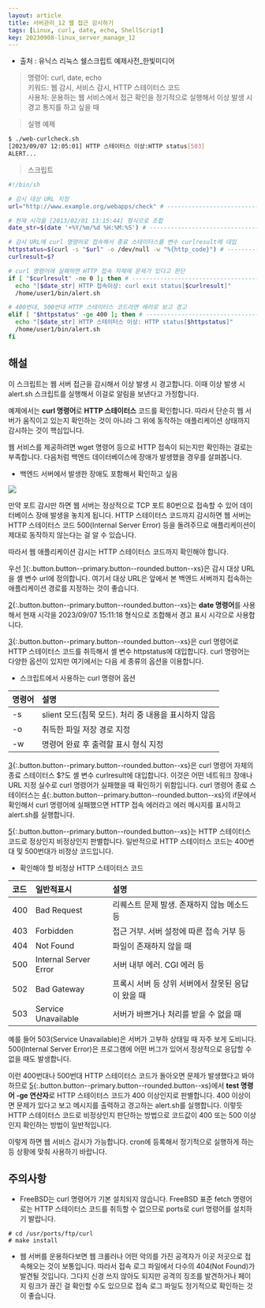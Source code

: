 ```yaml
---
layout: article
title: 서버관리_12 웹 접근 감시하기
tags: [Linux, curl, date, echo, ShellScript]
key: 20230908-linux_server_manage_12
---
```


- 출처 : 유닉스 리눅스 쉘스크립트 예제사전_한빛미디어  

> 명령어: curl, date, echo  
> 키워드: 웹 감시, 서비스 감시, HTTP 스테이터스 코드   
> 사용처: 운용하는 웹 서비스에서 접근 확인을 정기적으로 실행해서 이상 발생 시 경고 통지를 하고 싶을 때  

> 실행 예제  

```bash
$ ./web-curlcheck.sh
[2023/09/07 12:05:01] HTTP 스테이터스 이상:HTTP status[503]
ALERT...
```

> 스크립트

```bash
#!/bin/sh

# 감시 대상 URL 지정
url="http://www.example.org/webapps/check" # -------------------------------- 1

# 현재 시각을 [2013/02/01 13:15:44] 형식으로 조합
date_str=$(date '+%Y/%m/%d %H:%M:%S') # ------------------------------------- 2

# 감시 URL에 curl 명령어로 접속해서 종료 스테이터스를 변수 curlresult에 대입
httpstatus=$(curl -s "$url" -o /dev/null -w "%{http_code}") # --------------- 3
curlresult=$?

# curl 명령어에 실패하면 HTTP 접속 자체에 문제가 있다고 판단
if [ "$curlresult" -ne 0 ]; then # ------------------------------------------ 4
  echo "[$date_str] HTTP 접속이상: curl exit status[$curlresult]"
  /home/user1/bin/alert.sh

# 400번대, 500번대 HTTP 스테이터스 코드라면 에러로 보고 경고
elif [ "$httpstatus" -ge 400 ]; then # -------------------------------------- 5
  echo "[$date_str] HTTP 스테이터스 이상: HTTP status[$httpstatus]"
  /home/user1/bin/alert.sh
fi

```

## **해설**

이 스크립트는 웹 서버 접근을 감시해서 이상 발생 시 경고합니다. 이때 이상 발생 시 alert.sh 스크립트를 실행해서 이걸로 알림을 보낸다고 가정합니다.

예제에서는 **curl 명령어**로 **HTTP 스테이터스** 코드를 확인합니다. 따라서 단순히 웹 서버가 움직이고 있는지 확인하는 것이 아니라 그 위에 동작하는 애플리케이션 상태까지 감시하는 것이 핵심입니다.

웹 서비스를 제공하려면 wget 명령어 등으로 HTTP 접속이 되는지만 확인하는 걸로는 부족합니다. 다음처럼 백엔드 데이터베이스에 장애가 발생했을 경우를 살펴봅니다.

 - 백엔드 서버에서 발생한 장애도 포함해서 확인하고 싶음
 
<img src='http://drive.google.com/uc?export=view&id=1E9iI8CniZRsHicixDE3Dy8rxg4t7jPsZ' /><br>

만약 포트 감시만 하면 웹 서버는 정상적으로 TCP 포트 80번으로 접속할 수 있어 데이터베이스 장애 발생을 놓치게 됩니다. HTTP 스테이터스 코드까지 감시하면 웹 서버는 HTTP 스테이터스 코드 500(Internal Server Error) 등을 돌려주므로 애플리케이션이 제대로 동작하지 않는다는 걸 알 수 있습니다.

따라서 웹 애플리케이션 감시는 HTTP 스테이터스 코드까지 확인해야 합니다.

우선 [1](#){:.button.button--primary.button--rounded.button--xs}은 감시 대상 URL을 셸 변수 url에 정의합니다. 여기서 대상 URL은 앞에서 본 백엔드 서버까지 접속하는 애플리케이션 경로를 지정하는 것이 좋습니다.

[2](#){:.button.button--primary.button--rounded.button--xs}는 **date 명령어**를 사용해서 현재 시각을 2023/09/07 15:11:18 형식으로 조합해서 경고 표시 시각으로 사용합니다.

[3](#){:.button.button--primary.button--rounded.button--xs}은 curl 명령어로 HTTP 스테이터스 코드를 취득해서 셸 변수 httpstatus에 대입합니다. curl 명령어는 다양한 옵션이 있지만 여기에서는 다음 세 종류의 옵션을 이용합니다.

- 스크립트에서 사용하는 curl 명령어 옵션

|명령어|설명|
|:----|:---|
|-s|slient 모드(침묵 모드). 처리 중 내용을 표시하지 않음|
|-o|취득한 파일 저장 경로 지정|
|-w|명령어 완료 후 출력할 표시 형식 지정|

[3](#){:.button.button--primary.button--rounded.button--xs}은 curl 명령어 자체의 종료 스테이터스 $?도 셸 변수 curlresult에 대입합니다. 이것은 어떤 네트워크 장애나 URL 지정 실수로 curl 명령어가 실패했을 때 확인하기 위함입니다. curl 명령어 종료 스테이터스는 [4](#){:.button.button--primary.button--rounded.button--xs}의 if문에서 확인해서 curl 명령어에 실패했으면 HTTP 접속 에러라고 에러 메시지를 표시하고 alert.sh를 실행합니다.

[5](#){:.button.button--primary.button--rounded.button--xs}는 HTTP 스테이터스 코드로 정상인지 비정상인지 판별합니다. 일반적으로 HTTP 스테이터스 코드는 400번대 및 500번대가 비정상 코드입니다.

- 확인해야 할 비정상 HTTP 스테이터스 코드

|코드|일반적표시|설명|
|:---|:--------|:---|
|400|Bad Request|리퀘스트 문제 발생. 존재하지 않늠 메소드 등|
|403|Forbidden|접근 거부. 서버 설정에 따른 접속 거부 등|
|404|Not Found|파일이 존재하지 않을 때|
|500|Internal Server Error|서버 내부 에러. CGI 에러 등|
|502|Bad Gateway|프록시 서버 등 상위 서버에서 잘못된 응답이 왔을 때|
|503|Service Unavailable|서버가 바쁘거나 처리를 받을 수 없을 때|

예를 들어 503(Service Unavailable)은 서버가 고부하 상태일 때 자주 보게 도비니다. 500(Internal Server Error)은 프로그램에 어떤 버그가 있어서 정상적으로 응답할 수 없을 때도 발생합니다.

이런 400번대나 500번대 HTTP 스테이터스 코드가 돌아오면 문제가 발생했다고 봐야하므로 [5](#){:.button.button--primary.button--rounded.button--xs}에서 **test 명령어 -ge 연산자**로 HTTP 스테이터스 코드가 400 이상인지로 판별합니다. 400 이상이면 문제가 있다고 보고 메시지를 출력하고 경고하는 alert.sh를 실행합니다. 이렇듯 HTTP 스테이터스 코드로 비정상인지 판단하는 방법으로 코드값이 400 또는 500 이상인지 확인하는 방법이 일반적입니다.

이렇게 하면 웹 서비스 감시가 가능합니다. cron에 등록해서 정기적으로 실행하게 하는 등 상황에 맞춰 사용하기 바랍니다.

## **주의사항**

- FreeBSD는 curl 명령어가 기본 설치되지 않습니다. FreeBSD 표준 fetch 명령어로는 HTTP 스테이터스 코드를 취득할 수 없으므로 ports로 curl 명령어를 설치하기 발랍니다.
```
# cd /usr/ports/ftp/curl
# make install
```

- 웹 서버를 운용하다보면 웹 크롤러나 어떤 악의를 가진 공격자가 이곳 저곳으로 접속해오는 것이 보통입니다. 따라서 접속 로그 파일에서 다수의 404(Not Found)가 발견될 것입니다. 그다지 신경 쓰지 않아도 되지만 공격의 징조를 발견하거나 페이지 링크가 끊긴 걸 확인할 수도 있으므로 접속 로그 파일도 정기적으로 확인하는 것이 좋습니다.